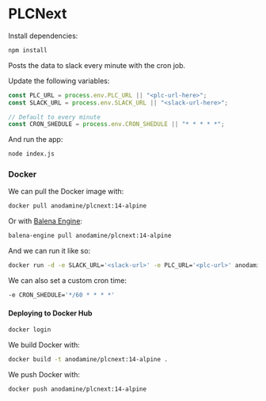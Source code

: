 # PLCNext

Install dependencies:

```bash
npm install
```

Posts the data to slack every minute with the cron job.

Update the following variables:

```js
const PLC_URL = process.env.PLC_URL || "<plc-url-here>";
const SLACK_URL = process.env.SLACK_URL || "<slack-url-here>";

// Default to every minute
const CRON_SHEDULE = process.env.CRON_SHEDULE || "* * * * *";
```

And run the app:

```bash
node index.js
```

### Docker

We can pull the Docker image with:

```bash
docker pull anodamine/plcnext:14-alpine
```

Or with [Balena Engine](https://www.balena.io/engine):

```bash
balena-engine pull anodamine/plcnext:14-alpine
```

And we can run it like so:

```bash
docker run -d -e SLACK_URL='<slack-url>' -e PLC_URL='<plc-url>' anodamine/plcnext:14-alpine
```

We can also set a custom cron time:

```bash
-e CRON_SHEDULE='*/60 * * * *'
```

#### Deploying to Docker Hub

```bash
docker login
```

We build Docker with:

```bash
docker build -t anodamine/plcnext:14-alpine .
```

We push Docker with:

```bash
docker push anodamine/plcnext:14-alpine
```
